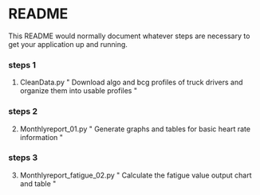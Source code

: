 # README #

This README would normally document whatever steps are necessary to get your application up and running.

### steps 1 ###
1. CleanData.py
" Download algo and bcg profiles of truck drivers and organize them into usable profiles " 

### steps 2 ###
2. Monthlyreport_01.py
" Generate graphs and tables for basic heart rate information "

### steps 3 ###
3. Monthlyreport_fatigue_02.py
" Calculate the fatigue value output chart and table "
